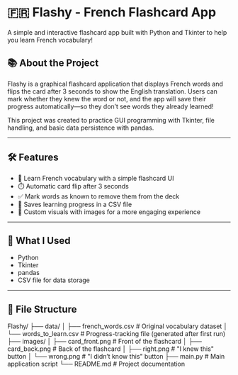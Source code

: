 # 🇫🇷 Flashy - French Flashcard App

A simple and interactive flashcard app built with Python and Tkinter to help you learn French vocabulary!

## 📚 About the Project

Flashy is a graphical flashcard application that displays French words and flips the card after 3 seconds to show the English translation. Users can mark whether they knew the word or not, and the app will save their progress automatically—so they don’t see words they already learned!

This project was created to practice GUI programming with Tkinter, file handling, and basic data persistence with pandas.

---

## 🛠️ Features

- 🧠 Learn French vocabulary with a simple flashcard UI
- ⏱️ Automatic card flip after 3 seconds
- ✅ Mark words as known to remove them from the deck
- 💾 Saves learning progress in a CSV file
- 🎨 Custom visuals with images for a more engaging experience

---

## 📌 What I Used

- Python
- Tkinter
- pandas
- CSV file for data storage

---

## 📂 File Structure

Flashy/
├── data/
│ ├── french_words.csv # Original vocabulary dataset
│ └── words_to_learn.csv # Progress-tracking file (generated after first run)
├── images/
│ ├── card_front.png # Front of the flashcard
│ ├── card_back.png # Back of the flashcard
│ ├── right.png # "I knew this" button
│ └── wrong.png # "I didn’t know this" button
├── main.py # Main application script
└── README.md # Project documentation




